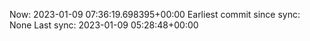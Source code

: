 Now: 2023-01-09 07:36:19.698395+00:00 Earliest commit since sync: None Last sync: 2023-01-09 05:28:48+00:00
